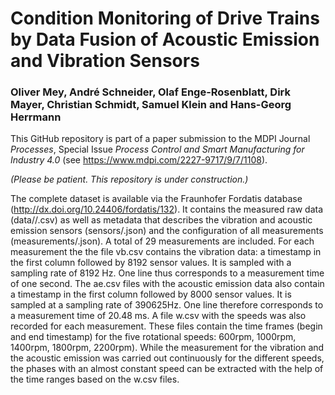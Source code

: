 # Condition Monitoring of Drive Trains by Data Fusion of Acoustic Emission and Vibration Sensors

### Oliver Mey, André Schneider, Olaf Enge-Rosenblatt, Dirk Mayer, Christian Schmidt, Samuel Klein and Hans-Georg Herrmann

This GitHub repository is part of a paper submission to the MDPI Journal *Processes*, Special Issue *Process Control and Smart Manufacturing for Industry 4.0* (see https://www.mdpi.com/2227-9717/9/7/1108).

*(Please be patient. This repository is under construction.)*

The complete dataset is available via the Fraunhofer Fordatis database (http://dx.doi.org/10.24406/fordatis/132). It contains the measured raw data (data/<measurement>/<sensor>.csv) as well as metadata that describes the vibration and acoustic emission sensors (sensors/<sensor>.json) and the configuration of all measurements (measurements/<measurement>.json). A total of 29 measurements are included. For each measurement the the file vb.csv contains the vibration data: a timestamp in the first column followed by 8192 sensor values.  It is sampled with a sampling rate of 8192 Hz. One line thus corresponds to a measurement time of one second. The ae.csv files with the acoustic emission data also contain a timestamp in the first column followed by 8000 sensor values. It is sampled at a sampling rate of 390625Hz. One line therefore corresponds to a measurement time of 20.48 ms. A file w.csv with the speeds was also recorded for each measurement. These files contain the time frames (begin and end timestamp) for the five rotational speeds: 600rpm, 1000rpm, 1400rpm, 1800rpm, 2200rpm). While the measurement for the vibration and the acoustic emission was carried out continuously for the different speeds, the phases with an almost constant speed can be extracted with the help of the time ranges based on the w.csv files.






